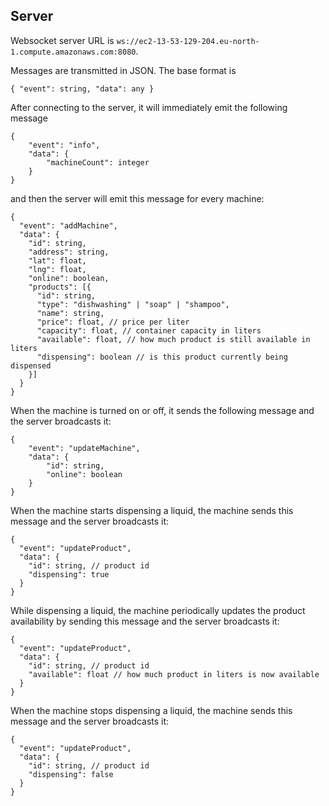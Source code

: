 ## Server

Websocket server URL is `ws://ec2-13-53-129-204.eu-north-1.compute.amazonaws.com:8080`.

Messages are transmitted in JSON. The base format is
```
{ "event": string, "data": any }
```

After connecting to the server, it will immediately emit the following message
```
{
    "event": "info",
    "data": {
        "machineCount": integer
    }
}
```
and then the server will emit this message for every machine:
```
{
  "event": "addMachine",
  "data": {
    "id": string,
    "address": string,
    "lat": float,
    "lng": float,
    "online": boolean,
    "products": [{
      "id": string,
      "type": "dishwashing" | "soap" | "shampoo",
      "name": string,
      "price": float, // price per liter
      "capacity": float, // container capacity in liters
      "available": float, // how much product is still available in liters
      "dispensing": boolean // is this product currently being dispensed
    }]
  }
}
```

When the machine is turned on or off, it sends the following message and the server broadcasts it:
```
{
    "event": "updateMachine",
    "data": {
        "id": string,
        "online": boolean
    }
}
```

When the machine starts dispensing a liquid, the machine sends this message and the server broadcasts it:
```
{
  "event": "updateProduct",
  "data": {
    "id": string, // product id
    "dispensing": true
  }
}
```

While dispensing a liquid, the machine periodically updates the product availability by sending this message and the server broadcasts it:
```
{
  "event": "updateProduct",
  "data": {
    "id": string, // product id
    "available": float // how much product in liters is now available
  }
}
```


When the machine stops dispensing a liquid, the machine sends this message and the server broadcasts it:
```
{
  "event": "updateProduct",
  "data": {
    "id": string, // product id
    "dispensing": false
  }
}
```

